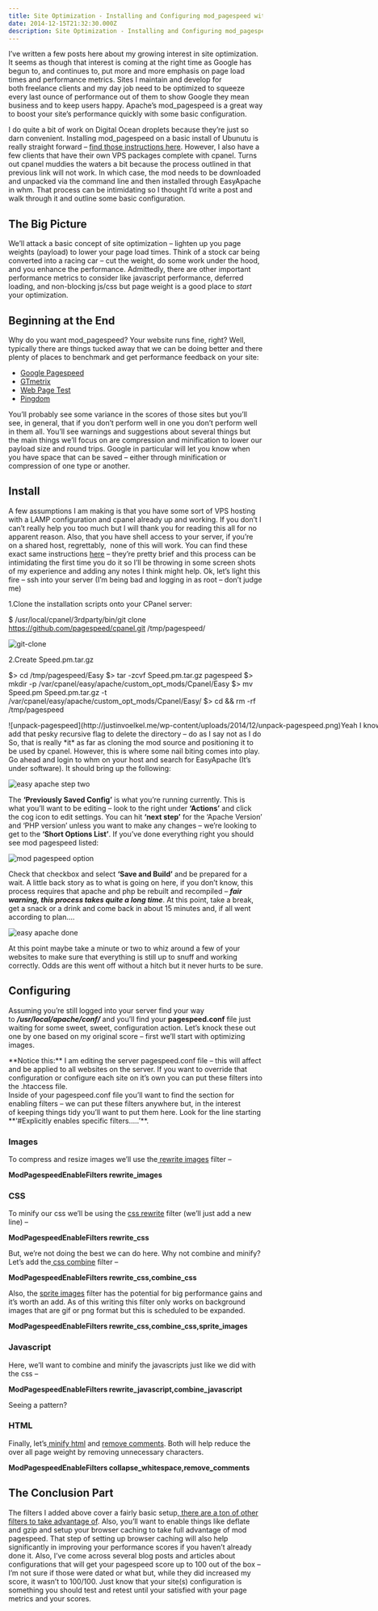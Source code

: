 ```yaml
---
title: Site Optimization - Installing and Configuring mod_pagespeed with Cpanel
date: 2014-12-15T21:32:30.000Z
description: Site Optimization - Installing and Configuring mod_pagespeed with Cpanel
---
```


I’ve written a few posts here about my growing interest in site optimization. It seems as though that interest is coming at the right time as Google has begun to, and continues to, put more and more emphasis on page load times and performance metrics. Sites I maintain and develop for both freelance clients and my day job need to be optimized to squeeze every last ounce of performance out of them to show Google they mean business and to keep users happy. Apache’s mod_pagespeed is a great way to boost your site’s performance quickly with some basic configuration.

I do quite a bit of work on Digital Ocean droplets because they’re just so darn convenient. Installing mod_pagespeed on a basic install of Ubunutu is really straight forward – [find those instructions here](https://developers.google.com/speed/pagespeed/module/download 'Install mod pagespeed ubuntu'). However, I also have a few clients that have their own VPS packages complete with cpanel. Turns out cpanel muddies the waters a bit because the process outlined in that previous link will not work. In which case, the mod needs to be downloaded and unpacked via the command line and then installed through EasyApache in whm. That process can be intimidating so I thought I’d write a post and walk through it and outline some basic configuration.

## The Big Picture

We’ll attack a basic concept of site optimization – lighten up you page weights (payload) to lower your page load times. Think of a stock car being converted into a racing car – cut the weight, do some work under the hood, and you enhance the performance. Admittedly, there are other important performance metrics to consider like javascript performance, deferred loading, and non-blocking js/css but page weight is a good place to _start_ your optimization.

## Beginning at the End

Why do you want mod_pagespeed? Your website runs fine, right? Well, typically there are things tucked away that we can be doing better and there plenty of places to benchmark and get performance feedback on your site:

- [Google Pagespeed](https://developers.google.com/speed/pagespeed/insights/ 'Google Pagespeed')
- [GTmetrix](http://gtmetrix.com/ 'GT metrix')
- [Web Page Test](http://www.webpagetest.org/ 'Web Page Test')
- [Pingdom](http://tools.pingdom.com/fpt/ 'Pingdom site test')

You’ll probably see some variance in the scores of those sites but you’ll see, in general, that if you don’t perform well in one you don’t perform well in them all. You’ll see warnings and suggestions about several things but the main things we’ll focus on are compression and minification to lower our payload size and round trips. Google in particular will let you know when you have space that can be saved – either through minification or compression of one type or another.

## Install

A few assumptions I am making is that you have some sort of VPS hosting with a LAMP configuration and cpanel already up and working. If you don’t I can’t really help you too much but I will thank you for reading this all for no apparent reason. Also, that you have shell access to your server, if you’re on a shared host, regrettably,  none of this will work. You can find these exact same instructions [here](https://github.com/pagespeed/cpanel 'pagespeed for cpanel') – they’re pretty brief and this process can be intimidating the first time you do it so I’ll be throwing in some screen shots of my experience and adding any notes I think might help. Ok, let’s light this fire – ssh into your server (I’m being bad and logging in as root – don’t judge me)

1.Clone the installation scripts onto your CPanel server:

$ /usr/local/cpanel/3rdparty/bin/git clone https://github.com/pagespeed/cpanel.git /tmp/pagespeed/

![git-clone](http://justinvoelkel.me/wp-content/uploads/2014/12/git-clone.png)

2.Create Speed.pm.tar.gz

$> cd /tmp/pagespeed/Easy $> tar -zcvf Speed.pm.tar.gz pagespeed $> mkdir -p /var/cpanel/easy/apache/custom_opt_mods/Cpanel/Easy $> mv Speed.pm Speed.pm.tar.gz -t /var/cpanel/easy/apache/custom_opt_mods/Cpanel/Easy/ $> cd && rm -rf /tmp/pagespeed

<div class="wp-caption aligncenter" id="attachment_535" style="width: 810px">![unpack-pagespeed](http://justinvoelkel.me/wp-content/uploads/2014/12/unpack-pagespeed.png)Yeah I know…I didn’t add that pesky recursive flag to delete the directory – do as I say not as I do

</div>So, that is really *it* as far as cloning the mod source and positioning it to be used by cpanel. However, this is where some nail biting comes into play. Go ahead and login to whm on your host and search for EasyApache (It’s under software). It should bring up the following:

![easy apache step two](http://justinvoelkel.me/wp-content/uploads/2014/12/easy-apache-one-1200x506.png)

The **‘Previously Saved Config’** is what you’re running currently. This is what you’ll want to be editing – look to the right under **‘Actions’** and click the cog icon to edit settings. You can hit **‘next step’** for the ‘Apache Version’ and ‘PHP version’ unless you want to make any changes – we’re looking to get to the **‘Short Options List’**. If you’ve done everything right you should see mod pagespeed listed:

![mod pagespeed option](http://justinvoelkel.me/wp-content/uploads/2014/12/mod-pagespeed-option.png)

Check that checkbox and select **‘Save and Build’** and be prepared for a wait. A little back story as to what is going on here, if you don’t know, this process requires that apache and php be rebuilt and recompiled – **_fair warning, this process takes quite a long time_**. At this point, take a break, get a snack or a drink and come back in about 15 minutes and, if all went according to plan….

![easy apache done](http://justinvoelkel.me/wp-content/uploads/2014/12/easy-apache-done-1200x791.png)

At this point maybe take a minute or two to whiz around a few of your websites to make sure that everything is still up to snuff and working correctly. Odds are this went off without a hitch but it never hurts to be sure.

## Configuring

Assuming you’re still logged into your server find your way to **_/usr/local/apache/conf/_** and you’ll find your **pagespeed.conf** file just waiting for some sweet, sweet, configuration action. Let’s knock these out one by one based on my original score – first we’ll start with optimizing images.

<div class="alert alert-notice"><span class="alert-before"></span><span class="alert-after"></span><div class="alert-wrapper">**Notice this:** I am editing the server pagespeed.conf file – this will affect and be applied to all websites on the server. If you want to override that configuration or configure each site on it’s own you can put these filters into the .htaccess file.  
<span class="ico-st alert-close"></span></div><div class="clear"></div></div>Inside of your pagespeed.conf file you’ll want to find the section for enabling filters – we can put these filters anywhere but, in the interest of keeping things tidy you’ll want to put them here. Look for the line starting **‘#Explicitly enables specific filters…..’**.

### Images

To compress and resize images we’ll use the[ rewrite images](https://developers.google.com/speed/pagespeed/module/filter-image-optimize 'mod pagespeed rewrite images') filter –

**ModPagespeedEnableFilters rewrite_images**

### CSS

To minify our css we’ll be using the [css rewrite](https://developers.google.com/speed/pagespeed/module/filter-css-rewrite 'css rewrite') filter (we’ll just add a new line) –

**ModPagespeedEnableFilters rewrite_css**

But, we’re not doing the best we can do here. Why not combine and minify? Let’s add the[ css combine](https://developers.google.com/speed/pagespeed/module/filter-css-combine 'css combine filter') filter –

**ModPagespeedEnableFilters rewrite_css,combine_css**

Also, the [sprite images](https://developers.google.com/speed/pagespeed/module/filter-image-sprite 'pagespeed sprite images') filter has the potential for big performance gains and it’s worth an add. As of this writing this filter only works on background images that are gif or png format but this is scheduled to be expanded.

**ModPagespeedEnableFilters rewrite_css,combine_css,sprite_images**

### Javascript

Here, we’ll want to combine and minify the javascripts just like we did with the css –

**ModPagespeedEnableFilters rewrite_javascript,combine_javascript**

Seeing a pattern?

### HTML

Finally, let’s[ minify html](https://developers.google.com/speed/pagespeed/module/filter-whitespace-collapse 'pagespeed collapse whitespace') and [remove comments](https://developers.google.com/speed/pagespeed/module/filter-comment-remove 'pagespeed remove comments'). Both will help reduce the over all page weight by removing unnecessary characters.

**ModPagespeedEnableFilters collapse_whitespace,remove_comments**

## The Conclusion Part

The filters I added above cover a fairly basic setup,[ there are a ton of other filters to take advantage of](https://developers.google.com/speed/pagespeed/module/filters 'google mod pagespeed filters'). Also, you’ll want to enable things like deflate and gzip and setup your browser caching to take full advantage of mod pagespeed. That step of setting up browser caching will also help significantly in improving your performance scores if you haven’t already done it. Also, I’ve come across several blog posts and articles about configurations that will get your pagespeed score up to 100 out of the box – I’m not sure if those were dated or what but, while they did increased my score, it wasn’t to 100/100. Just know that your site(s) configuration is something you should test and retest until your satisfied with your page metrics and your scores.
